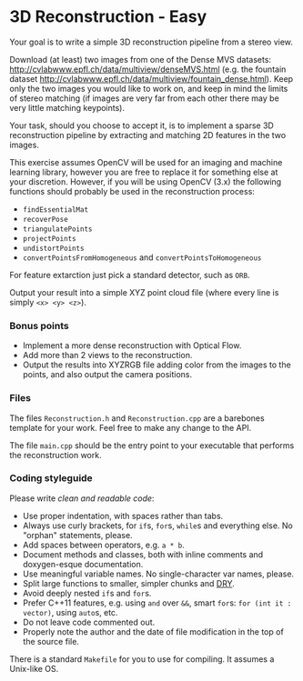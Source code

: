# 3D Reconstruction - Easy

Your goal is to write a simple 3D reconstruction pipeline from a stereo view.

Download (at least) two images from one of the Dense MVS datasets: http://cvlabwww.epfl.ch/data/multiview/denseMVS.html
(e.g. the fountain dataset http://cvlabwww.epfl.ch/data/multiview/fountain_dense.html). Keep only the two images you would like to work on, and keep in mind the limits of stereo matching (if images are very far from each other there may be very little matching keypoints). 

Your task, should you choose to accept it, is to implement a sparse 3D reconstruction pipeline by extracting and matching 2D features in the two images.

This exercise assumes OpenCV will be used for an imaging and machine learning library, however you are free to replace it for something else at your discretion. However, if you will be using OpenCV (3.x) the following functions should probably be used in the reconstruction process:

* `findEssentialMat`
* `recoverPose`
* `triangulatePoints`
* `projectPoints`
* `undistortPoints`
* `convertPointsFromHomogeneous` and `convertPointsToHomogeneous`

For feature extarction just pick a standard detector, such as `ORB`.

Output your result into a simple XYZ point cloud file (where every line is simply `<x> <y> <z>`).

### Bonus points
* Implement a more dense reconstruction with Optical Flow. 
* Add more than 2 views to the reconstruction.
* Output the results into XYZRGB file adding color from the images to the points, and also output the camera positions.

### Files
The files `Reconstruction.h` and `Reconstruction.cpp` are a barebones template for your work.
Feel free to make any change to the API.

The file `main.cpp` should be the entry point to your executable that performs the reconstruction work.

### Coding styleguide
Please write *clean and readable code*:
* Use proper indentation, with spaces rather than tabs.
* Always use curly brackets, for `if`s, `for`s, `while`s and everything else. No "orphan" statements, please.
* Add spaces between operators, e.g. `a * b`.
* Document methods and classes, both with inline comments and doxygen-esque documentation.
* Use meaningful variable names. No single-character var names, please.
* Split large functions to smaller, simpler chunks and [DRY](https://en.wikipedia.org/wiki/Don%27t_repeat_yourself).
* Avoid deeply nested `if`s and `for`s.
* Prefer C++11 features, e.g. using `and` over `&&`, smart `for`s: `for (int it : vector)`, using `auto`s, etc. 
* Do not leave code commented out.
* Properly note the author and the date of file modification in the top of the source file.

There is a standard `Makefile` for you to use for compiling. It assumes a Unix-like OS.
